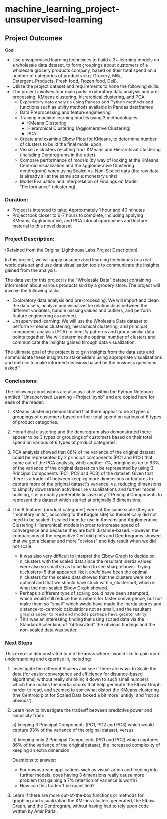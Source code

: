 # machine_learning_project-unsupervised-learning

## Project Outcomes

Goal:
- Use unsupervised learning techniques to build a 3+ learning models on a wholesale data dataset, to form groupings about customers of a wholesale grocery products company, based on their total spend on a number of categories of products (e.g. Grocery, Milk, Detergent_Products, Fresh food, Frozen food, Deli).
- Utilize the project dataset and requirements to hone the following skills:
- The project involves four main parts: exploratory data analysis and pre-processing, KMeans clustering, hierarchical clustering, and PCA. 
    - Exploratory data analysis using Pandas and Python methods and functions such as utility methods available in Pandas dataframes
    - Data Preprocessing and feature engineering
    - Training machine learning models using 3 methodologies:
        - KMeans Clustering
        - Hierarchical Clustering (Agglomerative Clustering)
        - PCA
    - Create and examine Elbow Plots for KMeans, to determine number of clusters to build the final model upon
    - Visualize clusters resulting from KMeans and Hierarchival Clustering (including Dendrograms in the latter).
    - Compare performance of models (by way of looking at the KMeans Centroid visualization and the Agglomerative Clustering dendrogram) when using Scaled vs. Non-Scaled data (the raw data is already all at the same scale: monetary units)
    - Model Evaluation and Interpretation of Findings on Model "Performance" (clustering)

### Duration:
- Project is intended to take:  Approximately 1 hour and 40 minutes
- Project took closer to 6-7 hours to complete, including applying KMeans, Agglomerative, and PCA tutorial approaches and lecture material to this novel dataset

### Project Description:
(Retained from the Original Lighthouse Labs Project Description)

In this project, we will apply unsupervised learning techniques to a real-world data set and use data visualization tools to communicate the insights gained from the analysis.

The data set for this project is the "Wholesale Data" dataset containing information about various products sold by a grocery store.
The project will involve the following tasks:

-	Exploratory data analysis and pre-processing: We will import and clean the data sets, analyze and visualize the relationships between the different variables, handle missing values and outliers, and perform feature engineering as needed.
-	Unsupervised learning: We will use the Wholesale Data dataset to perform k-means clustering, hierarchical clustering, and principal component analysis (PCA) to identify patterns and group similar data points together. We will determine the optimal number of clusters and communicate the insights gained through data visualization.

The ultimate goal of the project is to gain insights from the data sets and communicate these insights to stakeholders using appropriate visualizations and metrics to make informed decisions based on the business questions asked."

### Conclusions:
The following conclusions are also available within the Python Notebook entitled "Unsupervised Learning - Project.ipynb" and are copied here for ease of the reader:

1. KMeans clustering demonstrated that there appear to be 3 types or groupings of customers based on their total spend on various of 6 types of product categories.

2. Hierarhical clustering and the dendrogram also demonstrated there appear to be 3 types or groupings of customers based on their total spend on various of 6 types of product categories.

3. PCA analysis showed that 86% of the variance of the original dataset could be represented by 2 principal components (PC1 and PC2) that came out of the PCA analysis, while another 7%, bringing us up to 93%, of the variance of the original dataset can be represented by using 3 Principal Components (PC1, PC2 and PC3) of the dataset.  Given that there is a trade-off between keeping more dimensions or features to capture more of the original dataset's variance, vs. reducing dimensions to simplify downstream activities like visualizations and further model building, it is probably preferable to save only 2 Principal Components to represent this dataset which started at originally 6 dimensions.

4.  The 6 features (product categories) were of the same scale (they are "monetary units", according to the Kaggle site) so theoretically did not need to be scaled.  I scaled them for use in Kmeans and Agglomerative Clustering (Hierarchical) models in order to increase speed of convergence and because they are both distance-based.  However, the comparisons of the respective Centroid plots and Dendrograms showed that we got a cleaner and more "obvious" and tidy result when we did not scale.
    - It was also very difficult to interpret the Elbow Graph to decide on n_clusters with the scaled data since the resultant inertia values were also so small so as to be hard to see sharp elbows.  Trying n_clusters=5 that appeared like it *could* have been the optimal n_clusters for the scaled data showed that the clusters were not optimal and that we should have stuck with n_clusters=3, which is what the non-scaled Elbow Graph showed.
    - Perhaps a different type of scaling could have been attempted, which would still reduce the numbers for faster convergence, but not make them so "small" which would have made the inertia scores and distance-to-centroid calculations not as small, and the resultant graphs easier to read and models perhaps have greater utility.
    - This was an interesting finding that using scaled data via the StandardScaler kind of "obfuscated" the obvious findings and the non-scaled data was better.

### Next Steps

This exercise demonstrated to me the areas where I would like to gain more understanding and expertise in, including:
1. Investigate the different Scalers and see if there are ways to Scale the data (for easier convergence and efficiency for distance-based algorithms) without really shrinking it down to such small numbers which then makes the inertia scores that help generate the Elbow Graph harder to read, and seemed to somewhat distort the KMeans clustering (the Centroid plot for Scaled Data looked a bit more 'untidy' and 'not as obvious').

2. Learn how to investigate the tradeoff between predictive power and simplicity from:

    a) keeping 3 Principal Components (PC1, PC2 and PC3) which would capture 93% of the variance of the original dataset, versus
    
    b) keeping only 2 Principal Components (PC1 and PC2) which captures 86% of the variance of the original dataset, the increased complexity of keeping an extra dimension

    Questions to answer:
    
    - For downstream applications such as visualization and feeding into further models, does having 3 dimensions really cause more problem that gaining a 7% retention of variance is worth?
    - How can this tradeoff be quantified?

3. Learn if there are more out-of-the-box functions or methods for graphing and visualization the KMeans clusters generated, the Elbow Graph, and the Dendrogram, without having had to rely upon code written by Amir Parizi.